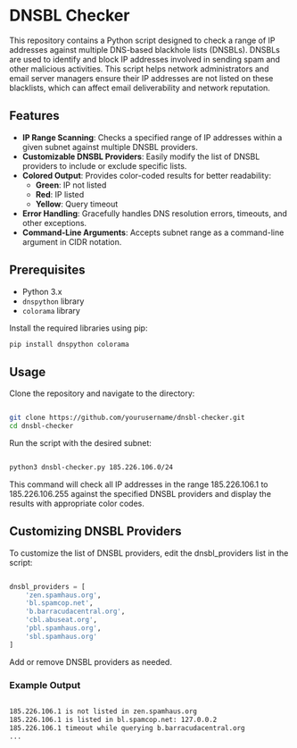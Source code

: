 # DNSBL Checker

This repository contains a Python script designed to check a range of IP addresses against multiple DNS-based blackhole lists (DNSBLs). DNSBLs are used to identify and block IP addresses involved in sending spam and other malicious activities. This script helps network administrators and email server managers ensure their IP addresses are not listed on these blacklists, which can affect email deliverability and network reputation.

## Features

- **IP Range Scanning**: Checks a specified range of IP addresses within a given subnet against multiple DNSBL providers.
- **Customizable DNSBL Providers**: Easily modify the list of DNSBL providers to include or exclude specific lists.
- **Colored Output**: Provides color-coded results for better readability:
  - **Green**: IP not listed
  - **Red**: IP listed
  - **Yellow**: Query timeout
- **Error Handling**: Gracefully handles DNS resolution errors, timeouts, and other exceptions.
- **Command-Line Arguments**: Accepts subnet range as a command-line argument in CIDR notation.

## Prerequisites

- Python 3.x
- `dnspython` library
- `colorama` library

Install the required libraries using pip:

```bash
pip install dnspython colorama
```

## Usage

Clone the repository and navigate to the directory:

```bash

git clone https://github.com/yourusername/dnsbl-checker.git
cd dnsbl-checker
```

Run the script with the desired subnet:

```bash

python3 dnsbl-checker.py 185.226.106.0/24
```

This command will check all IP addresses in the range 185.226.106.1 to 185.226.106.255 against the specified DNSBL providers and display the results with appropriate color codes.

## Customizing DNSBL Providers

To customize the list of DNSBL providers, edit the dnsbl_providers list in the script:

```python

dnsbl_providers = [
    'zen.spamhaus.org',
    'bl.spamcop.net',
    'b.barracudacentral.org',
    'cbl.abuseat.org',
    'pbl.spamhaus.org',
    'sbl.spamhaus.org'
]
```

Add or remove DNSBL providers as needed.

### Example Output

```bash 

185.226.106.1 is not listed in zen.spamhaus.org
185.226.106.1 is listed in bl.spamcop.net: 127.0.0.2
185.226.106.1 timeout while querying b.barracudacentral.org
...
```
